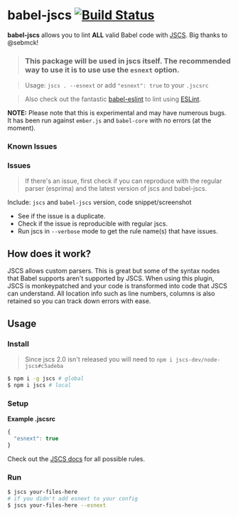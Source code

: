# babel-jscs [![Build Status][travis-image]][travis-url]

**babel-jscs** allows you to lint **ALL** valid Babel code with [JSCS](https://github.com/jscs-dev/node-jscs). Big thanks to @sebmck!

> ### This package will be used in jscs itself. The recommended way to use it is to use use the `esnext` option.

> Usage: `jscs . --esnext` or add `"esnext": true` to your `.jscsrc`

> Also check out the fantastic [babel-eslint](https://github.com/babel/babel-eslint) to lint using [ESLint](https://github.com/eslint/eslint).

**NOTE:** Please note that this is experimental and may have numerous bugs. It has been run against `ember.js` and `babel-core` with no errors (at the moment).

### Known Issues

### Issues
> If there's an issue, first check if you can reproduce with the regular parser (esprima) and the latest version of jscs and babel-jscs.

Include: `jscs` and `babel-jscs` version, code snippet/screenshot

- See if the issue is a duplicate.
- Check if the issue is reproducible with regular jscs.
- Run jscs in `--verbose` mode to get the rule name(s) that have issues.

## How does it work?

JSCS allows custom parsers. This is great but some of the syntax nodes that Babel supports
aren't supported by JSCS. When using this plugin, JSCS is monkeypatched and your code is
transformed into code that JSCS can understand. All location info such as line numbers,
columns is also retained so you can track down errors with ease.

## Usage

### Install

> Since jscs 2.0 isn't released you will need to `npm i jscs-dev/node-jscs#c5adeba`

```sh
$ npm i -g jscs # global
$ npm i jscs # local
```

### Setup

**Example .jscsrc**

```js
{
  "esnext": true
}
```

Check out the [JSCS docs](http://jscs.info/rules.html) for all possible rules.

### Run

```sh
$ jscs your-files-here
# if you didn't add esnext to your config
$ jscs your-files-here --esnext
```

[travis-url]: https://travis-ci.org/jscs-dev/babel-jscs
[travis-image]: https://travis-ci.org/jscs-dev/babel-jscs.svg?branch=master
